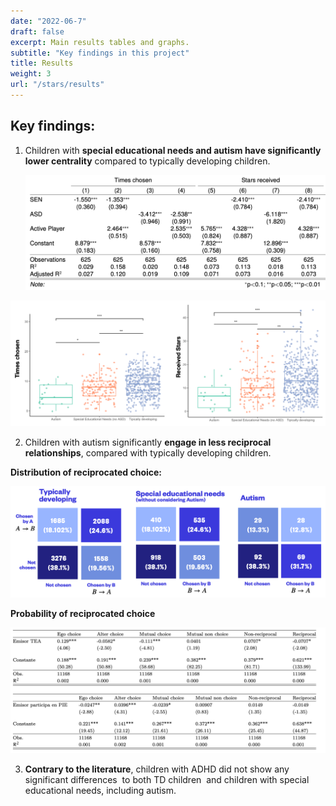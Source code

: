 ```yaml
---
date: "2022-06-7"
draft: false
excerpt: Main results tables and graphs.
subtitle: "Key findings in this project"
title: Results
weight: 3
url: "/stars/results"
---
```


## Key findings:

1.  Children with **special educational needs and autism have significantly lower centrality** compared to typically developing children.

    ![](stars-table1.png)

![](images/paste-5DFAA44C.png)

2.  Children with autism significantly **engage in less reciprocal relationships**, compared with typically developing children.

**Distribution of reciprocated choice:**

![](stars-heatmap.png)

**Probability of reciprocated choice**

![](images/paste-4C9D9826.png)

3.  **Contrary to the literature**, children with ADHD did not show any significant differences  to both TD children  and children with special educational needs, including autism. 
